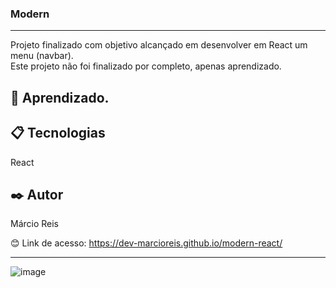 ### Modern

---

Projeto finalizado com objetivo alcançado em desenvolver em React um menu (navbar).<br>
Este projeto não foi finalizado por completo, apenas aprendizado.

## 🚀 Aprendizado.

## 📋 Tecnologias
React

## ✒️ Autor
Márcio Reis

😊 Link de acesso: https://dev-marcioreis.github.io/modern-react/

---
![image](https://user-images.githubusercontent.com/122680054/213478089-e548c196-5b7a-4101-b6f1-737daca15166.png)
